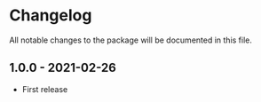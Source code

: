 # Changelog

All notable changes to the package will be documented in this file.

## 1.0.0 - 2021-02-26

- First release

